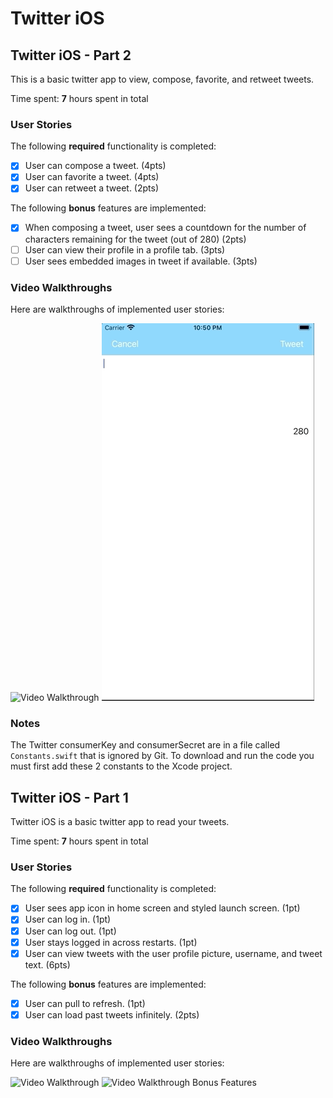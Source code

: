 # Twitter iOS
## Twitter iOS - Part 2

This is a basic twitter app to view, compose, favorite, and retweet tweets.

Time spent: **7** hours spent in total

### User Stories

The following **required** functionality is completed:

- [x] User can compose a tweet. (4pts)
- [x] User can favorite a tweet. (4pts)
- [x] User can retweet a tweet. (2pts)

The following **bonus** features are implemented:

- [x] When composing a tweet, user sees a countdown for the number of characters remaining for the tweet (out of 280) (2pts)
- [ ] User can view their profile in a profile tab. (3pts)
- [ ] User sees embedded images in tweet if available. (3pts)

### Video Walkthroughs

Here are walkthroughs of implemented user stories:

<img src='twitter_part2.gif' title='Video Walkthrough' width='340' alt='Video Walkthrough' />
<img src='twitter_character_count.gif' title='Video Walkthrough' width='340' alt='Video Walkthrough' />

### Notes
The Twitter consumerKey and consumerSecret are in a file called <code>Constants.swift</code> that is ignored by Git.
To download and run the code you must first add these 2 constants to the Xcode project.

## Twitter iOS - Part 1

Twitter iOS is a basic twitter app to read your tweets.

Time spent: **7** hours spent in total

### User Stories

The following **required** functionality is completed:

- [x] User sees app icon in home screen and styled launch screen. (1pt)
- [x] User can log in. (1pt)
- [x] User can log out. (1pt)
- [x] User stays logged in across restarts. (1pt)
- [x] User can view tweets with the user profile picture, username, and tweet text. (6pts)

The following **bonus** features are implemented:

- [x] User can pull to refresh. (1pt)
- [x] User can load past tweets infinitely. (2pts)

### Video Walkthroughs

Here are walkthroughs of implemented user stories:

<img src='twitter_ios_2.gif' title='Video Walkthrough' width='340' alt='Video Walkthrough' />
<img src='twitter_ios_more_tweets.gif' title='Video Walkthrough' width='340' alt='Video Walkthrough Bonus Features' />


